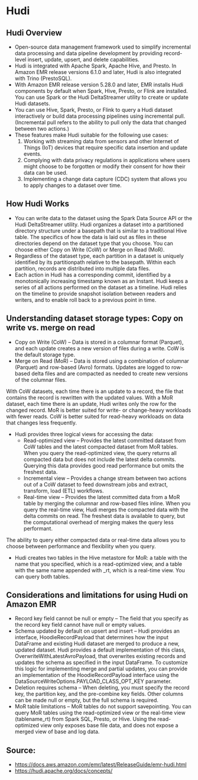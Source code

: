 # Hudi

## Hudi Overview

- Open-source data management framework used to simplify incremental data processing and data pipeline development by providing record-level insert, update, upsert, and delete capabilities. 
- Hudi is integrated with Apache Spark, Apache Hive, and Presto. In Amazon EMR release versions 6.1.0 and later, Hudi is also integrated with Trino (PrestoSQL). 
- With Amazon EMR release version 5.28.0 and later, EMR installs Hudi components by default when Spark, Hive, Presto, or Flink are installed. You can use Spark or the Hudi DeltaStreamer utility to create or update Hudi datasets.
- You can use Hive, Spark, Presto, or Flink to query a Hudi dataset interactively or build data processing pipelines using incremental pull. (Incremental pull refers to the ability to pull only the data that changed between two actions.)
- These features make Hudi suitable for the following use cases:
  1. Working with streaming data from sensors and other Internet of Things (IoT) devices that require specific data insertion and update events. 
  2. Complying with data privacy regulations in applications where users might choose to be forgotten or modify their consent for how their data can be used. 
  3. Implementing a change data capture (CDC) system that allows you to apply changes to a dataset over time. 


## How Hudi Works
- You can write data to the dataset using the Spark Data Source API or the Hudi DeltaStreamer utility. Hudi organizes a dataset into a partitioned directory structure under a basepath that is similar to a traditional Hive table. The specifics of how the data is laid out as files in these directories depend on the dataset type that you choose. You can choose either Copy on Write (CoW) or Merge on Read (MoR). 
- Regardless of the dataset type, each partition in a dataset is uniquely identified by its partitionpath relative to the basepath. Within each partition, records are distributed into multiple data files. 
- Each action in Hudi has a corresponding commit, identified by a monotonically increasing timestamp known as an Instant. Hudi keeps a series of all actions performed on the dataset as a timeline. Hudi relies on the timeline to provide snapshot isolation between readers and writers, and to enable roll back to a previous point in time.


## Understanding dataset storage types: Copy on write vs. merge on read
- Copy on Write (CoW) – Data is stored in a columnar format (Parquet), and each update creates a new version of files during a write. CoW is the default storage type. 
- Merge on Read (MoR) – Data is stored using a combination of columnar (Parquet) and row-based (Avro) formats. Updates are logged to row-based delta files and are compacted as needed to create new versions of the columnar files. 

With CoW datasets, each time there is an update to a record, the file that contains the record is rewritten with the updated values. With a MoR dataset, each time there is an update, Hudi writes only the row for the changed record. MoR is better suited for write- or change-heavy workloads with fewer reads. CoW is better suited for read-heavy workloads on data that changes less frequently. 

- Hudi provides three logical views for accessing the data:
  - Read-optimized view – Provides the latest committed dataset from CoW tables and the latest compacted dataset from MoR tables. When you query the read-optimized view, the query returns all compacted data but does not include the latest delta commits. Querying this data provides good read performance but omits the freshest data.
  - Incremental view – Provides a change stream between two actions out of a CoW dataset to feed downstream jobs and extract, transform, load (ETL) workflows.
  - Real-time view – Provides the latest committed data from a MoR table by merging the columnar and row-based files inline. When you query the real-time view, Hudi merges the compacted data with the delta commits on read. The freshest data is available to query, but the computational overhead of merging makes the query less performant. 

The ability to query either compacted data or real-time data allows you to choose between performance and flexibility when you query. 

- Hudi creates two tables in the Hive metastore for MoR: a table with the name that you specified, which is a read-optimized view, and a table with the same name appended with _rt, which is a real-time view. You can query both tables. 


## Considerations and limitations for using Hudi on Amazon EMR
- Record key field cannot be null or empty – The field that you specify as the record key field cannot have null or empty values. 
- Schema updated by default on upsert and insert – Hudi provides an interface, HoodieRecordPayload that determines how the input DataFrame and existing Hudi dataset are merged to produce a new, updated dataset. Hudi provides a default implementation of this class, OverwriteWithLatestAvroPayload, that overwrites existing records and updates the schema as specified in the input DataFrame. To customize this logic for implementing merge and partial updates, you can provide an implementation of the HoodieRecordPayload interface using the DataSourceWriteOptions.PAYLOAD_CLASS_OPT_KEY parameter. 
- Deletion requires schema – When deleting, you must specify the record key, the partition key, and the pre-combine key fields. Other columns can be made null or empty, but the full schema is required. 
- MoR table limitations – MoR tables do not support savepointing. You can query MoR tables using the read-optimized view or the real-time view (tablename_rt) from Spark SQL, Presto, or Hive. Using the read-optimized view only exposes base file data, and does not expose a merged view of base and log data. 


## Source:
- https://docs.aws.amazon.com/emr/latest/ReleaseGuide/emr-hudi.html
- https://hudi.apache.org/docs/concepts/
